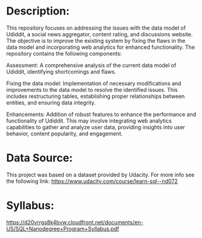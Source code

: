 # Description:
This repository focuses on addressing the issues with the data model of Udiddit, a social news aggregator, content rating, and discussions website. The objective is to improve the existing system by fixing the flaws in the data model and incorporating web analytics for enhanced functionality. The repository contains the following components:

Assessment: A comprehensive analysis of the current data model of Udiddit, identifying shortcomings and flaws.

Fixing the data model: Implementation of necessary modifications and improvements to the data model to resolve the identified issues. This includes restructuring tables, establishing proper relationships between entities, and ensuring data integrity.

Enhancements: Addition of robust features to enhance the performance and functionality of Udiddit. This may involve integrating web analytics capabilities to gather and analyze user data, providing insights into user behavior, content popularity, and engagement.

# Data Source:
This project was based on a dataset provided by Udacity. For more info see the following link:
https://www.udacity.com/course/learn-sql--nd072

# Syllabus:
https://d20vrrgs8k4bvw.cloudfront.net/documents/en-US/SQL+Nanodegree+Program+Syllabus.pdf
